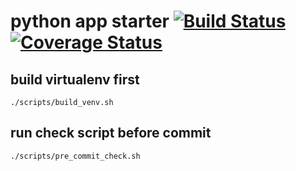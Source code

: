 # python app starter [![Build Status](https://travis-ci.org/leafwind/create-python-app.svg?branch=master)](https://travis-ci.org/leafwind/create-python-app) [![Coverage Status](https://coveralls.io/repos/github/leafwind/create-python-app/badge.svg?branch=master)](https://coveralls.io/github/leafwind/create-python-app?branch=master)


## build virtualenv first

`./scripts/build_venv.sh`

## run check script before commit

`./scripts/pre_commit_check.sh`
